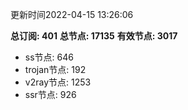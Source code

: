 更新时间2022-04-15 13:26:06

**总订阅: 401**
**总节点: 17135**
**有效节点: 3017**
- ss节点: 646
- trojan节点: 192
- v2ray节点: 1253
- ssr节点: 926

